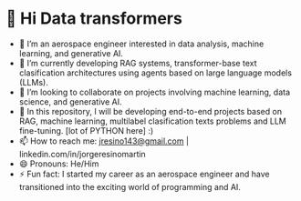# 👋 Hi Data transformers

- 👀 I’m an aerospace engineer interested in data analysis, machine learning, and generative AI.
- 🌱 I’m currently developing RAG systems, transformer-base text clasification architectures using agents based on large language models (LLMs).
- 💞️ I’m looking to collaborate on projects involving machine learning, data science, and generative AI.
- 🚀 In this repository, I will be developing end-to-end projects based on RAG, machine learning, multilabel clasification texts problems and LLM fine-tuning. [lot of PYTHON here] :)
- 📫 How to reach me: jresino143@gmail.com | linkedin.com/in/jorgeresinomartin 
- 😄 Pronouns: He/Him
- ⚡ Fun fact: I started my career as an aerospace engineer and have transitioned into the exciting world of programming and AI.

<!---
kokeitor/kokeitor is a ✨ special ✨ repository because its `README.md` (this file) appears on your GitHub profile.
You can click the Preview link to take a look at your changes.
--->
